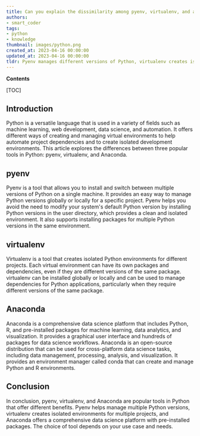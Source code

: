 ```yaml
---
title: Can you explain the dissimilarity among pyenv, virtualenv, and anaconda?
authors:
- smart_coder
tags:
- python
- knowledge
thumbnail: images/python.png
created_at: 2023-04-16 00:00:00
updated_at: 2023-04-16 00:00:00
tldr: Pyenv manages different versions of Python, virtualenv creates isolated Python environments for development, and Anaconda is a distribution of Python packages and environments primarily used for scientific computing.
---
```


**Contents**

[TOC]

## Introduction
Python is a versatile language that is used in a variety of fields such as machine learning, web development, data science, and automation. It offers different ways of creating and managing virtual environments to help automate project dependencies and to create isolated development environments. This article explores the differences between three popular tools in Python: pyenv, virtualenv, and Anaconda.

## pyenv
Pyenv is a tool that allows you to install and switch between multiple versions of Python on a single machine. It provides an easy way to manage Python versions globally or locally for a specific project. Pyenv helps you avoid the need to modify your system's default Python version by installing Python versions in the user directory, which provides a clean and isolated environment. It also supports installing packages for multiple Python versions in the same environment.

## virtualenv
Virtualenv is a tool that creates isolated Python environments for different projects. Each virtual environment can have its own packages and dependencies, even if they are different versions of the same package. virtualenv can be installed globally or locally and can be used to manage dependencies for Python applications, particularly when they require different versions of the same package.

## Anaconda
Anaconda is a comprehensive data science platform that includes Python, R, and pre-installed packages for machine learning, data analytics, and visualization. It provides a graphical user interface and hundreds of packages for data science workflows. Anaconda is an open-source distribution that can be used for cross-platform data science tasks, including data management, processing, analysis, and visualization. It provides an environment manager called conda that can create and manage Python and R environments.

## Conclusion
In conclusion, pyenv, virtualenv, and Anaconda are popular tools in Python that offer different benefits. Pyenv helps manage multiple Python versions, virtualenv creates isolated environments for multiple projects, and Anaconda offers a comprehensive data science platform with pre-installed packages. The choice of tool depends on your use case and needs.
